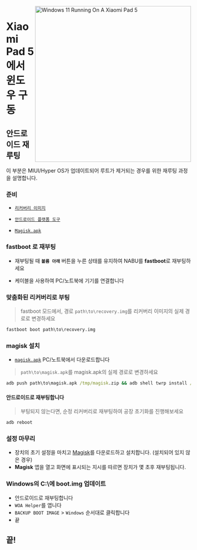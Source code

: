 <img align="right" src="https://raw.githubusercontent.com/erdilS/Port-Windows-11-Xiaomi-Pad-5/main/nabu.png" width="425" alt="Windows 11 Running On A Xiaomi Pad 5">

# Xiaomi Pad 5 에서 윈도우 구동

## 안드로이드 재루팅
이 부분은 MIUI/Hyper OS가 업데이트되어 루트가 제거되는 경우를 위한 재루팅 과정을 설명합니다.

### 준비
- [```리커버리 이미지```](https://github.com/ArKT-7/twrp_device_xiaomi_nabu/releases/tag/mod-win)
  
- [```안드로이드 플랫폼 도구```](https://developer.android.com/studio/releases/platform-tools)

- [```Magisk.apk```](https://github.com/topjohnwu/Magisk/releases/latest)

### **fastboot** 로 재부팅
- 재부팅될 때 **`볼륨 아래`** 버튼을 누른 상태를 유지하여 NABU를 **fastboot**로 재부팅하세요

- 케이블을 사용하여 PC/노트북에 기기를 연결합니다

### 맞춤화된 리커버리로 부팅
> fastboot 모드에서, 경로 `path\to\recovery.img`를 리커버리 이미지의 실제 경로로 변경하세요
```cmd
fastboot boot path\to\recovery.img
```

### magisk 설치 
- [`magisk.apk`](https://github.com/topjohnwu/Magisk/releases/latest) PC/노트북에서 다운로드합니다 
> `path\to\magisk.apk`를 magisk.apk의 실제 경로로 변경하세요
```cmd
adb push path\to\magisk.apk /tmp/magisk.zip && adb shell twrp install /tmp/magisk.zip
```

#### 안드로이드로 재부팅합니다
> 부팅되지 않는다면, 순정 리커버리로 재부팅하여 공장 초기화를 진행해보세요
```cmd
adb reboot
```

### 설정 마무리
- 장치의 초기 설정을 마치고 [Magisk](https://github.com/topjohnwu/Magisk/releases/latest)를 다운로드하고 설치합니다. (설치되어 있지 않은 경우)
- **Magisk** 앱을 열고 화면에 표시되는 지시를 따르면 장치가 몇 초후 재부팅됩니다.


### Windows의 C:\에 boot.img 업데이트
- 안드로이드로 재부팅합니다
- ```WOA Helper```를 엽니다
- ```BACKUP BOOT IMAGE``` > ```Windows``` 순서대로 클릭합니다
- 끝

## 끝!















